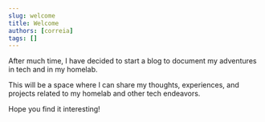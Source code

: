 ```yaml
---
slug: welcome
title: Welcome
authors: [correia]
tags: []
---
```


After much time, I have decided to start a blog to document my adventures in tech and in my homelab.

<!-- truncate -->

This will be a space where I can share my thoughts, experiences, and projects related to my homelab and other tech endeavors.

Hope you find it interesting!